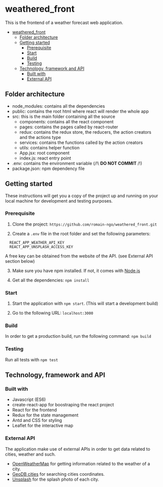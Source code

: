 # weathered_front

This is the frontend of a weather forecast web application.

- [weathered_front](#weatheredfront)
  - [Folder architecture](#folder-architecture)
  - [Getting started](#getting-started)
    - [Prerequisite](#prerequisite)
    - [Start](#start)
    - [Build](#build)
    - [Testing](#testing)
  - [Technology, framework and API](#technology-framework-and-api)
    - [Built with](#built-with)
    - [External API](#external-api)

## Folder architecture

- node_modules: contains all the dependencies
- public: contains the root html where react will render the whole app
- src: this is the main folder containing all the source
  - components: contains all the react component
  - pages: contains the pages called by react-router
  - redux: contains the redux store, the reducers, the action creators and the actions type
  - services: contains the functions called by the action creators
  - utils: contains helper function
  - App.jsx: root component
  - index.js: react entry point
- .env: contains the environment variable (/!\ **DO NOT COMMIT** /!\)
- package.json: npm dependency file

## Getting started

These instructions will get you a copy of the project up and running on your local machine for development and testing purposes.

### Prerequisite

1. Clone the project: `https://github.com/romain-ngo/weathered_front.git`

1. Create a `.env` file in the root folder and set the following parameters:

```
  REACT_APP_WEATHER_API_KEY
  REACT_APP_UNSPLASH_ACCESS_KEY
```

A free key can be obtained from the website of the API. (see External API section below)

3. Make sure you have npm installed. If not, it comes with [Node.js](https://nodejs.org/en/)

4. Get all the dependencies: `npm install`

### Start

1. Start the application with `npm start`. (This will start a development build)

2. Go to the following URL: `localhost:3000`

### Build

In order to get a production build, run the following command: `npm build`

### Testing

Run all tests with `npm test`

## Technology, framework and API

### Built with

- Javascript (ES6)
- create-react-app for boostraping the react project
- React for the frontend
- Redux for the state management
- Antd and CSS for styling
- Leaflet for the interactive map

### External API

The application make use of external APIs in order to get data related to cities, weather and such.

- [OpenWeatherMap](https://openweathermap.org/api) for getting information related to the weather of a city.
- [GeoDB cities](http://geodb-cities-api.wirefreethought.com/) for searching cities coordinates.
- [Unsplash](https://unsplash.com/developers) for the splash photo of each city.
